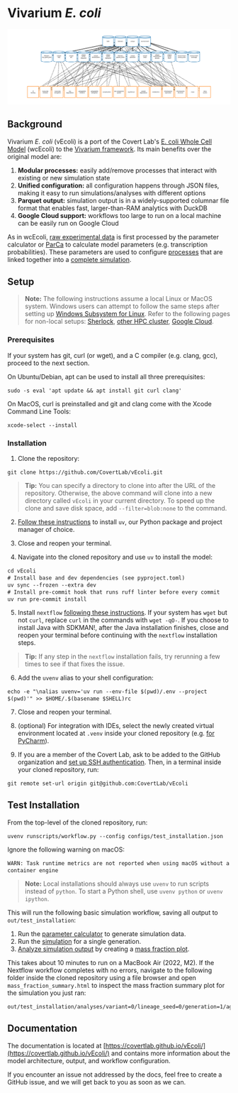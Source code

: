 # Vivarium *E. coli*

![vivarium](doc/_static/ecoli_master_topology.png)

## Background

Vivarium *E. coli* (vEcoli) is a port of the Covert Lab's 
[E. coli Whole Cell Model](https://github.com/CovertLab/wcEcoli) (wcEcoli)
to the [Vivarium framework](https://github.com/vivarium-collective/vivarium-core).
Its main benefits over the original model are:

1. **Modular processes:** easily add/remove processes that interact with
    existing or new simulation state
2. **Unified configuration:** all configuration happens through JSON files,
    making it easy to run simulations/analyses with different options
3. **Parquet output:** simulation output is in a widely-supported columnar
    file format that enables fast, larger-than-RAM analytics with DuckDB
4. **Google Cloud support:** workflows too large to run on a local machine
    can be easily run on Google Cloud

As in wcEcoli, [raw experimental data](reconstruction/ecoli/flat) is first processed
by the parameter calculator or [ParCa](reconstruction/ecoli/fit_sim_data_1.py) to calculate 
model parameters (e.g. transcription probabilities). These parameters are used to configure
[processes](ecoli/processes) that are linked together into a
[complete simulation](ecoli/experiments/ecoli_master_sim.py).

## Setup

> **Note:** The following instructions assume a local Linux or MacOS system. Windows users can
> attempt to follow the same steps after setting up 
> [Windows Subsystem for Linux](https://learn.microsoft.com/en-us/windows/wsl/install). Refer to the following pages for non-local setups:
> [Sherlock](https://covertlab.github.io/vEcoli/hpc.html#sherlock),
> [other HPC cluster](https://covertlab.github.io/vEcoli/hpc.html#other-clusters),
> [Google Cloud](https://covertlab.github.io/vEcoli/gcloud.html).

### Prerequisites

If your system has git, curl (or wget), and a C compiler
(e.g. clang, gcc), proceed to the next section.

On Ubuntu/Debian, apt can be used to install all three prerequisites:

    sudo -s eval 'apt update && apt install git curl clang'

On MacOS, curl is preinstalled and git and clang come with the Xcode Command Line Tools:

    xcode-select --install

### Installation

1. Clone the repository:

```
git clone https://github.com/CovertLab/vEcoli.git
```

> **Tip:** You can specify a directory to clone into after the
> URL of the repository. Otherwise, the above command will clone into
> a new directory called `vEcoli` in your current directory. To speed up
> the clone and save disk space, add `--filter=blob:none` to the command.

2. [Follow these instructions](https://docs.astral.sh/uv/getting-started/installation/)
to install `uv`, our Python package and project manager of choice.
   
3. Close and reopen your terminal.

4. Navigate into the cloned repository and use `uv` to install the model:

```
cd vEcoli
# Install base and dev dependencies (see pyproject.toml)
uv sync --frozen --extra dev
# Install pre-commit hook that runs ruff linter before every commit
uv run pre-commit install
```

5. Install `nextflow` [following these instructions](https://www.nextflow.io/docs/latest/install.html).
If your system has `wget` but not `curl`, replace `curl` in the commands
with `wget -qO-`. If you choose to install Java with SDKMAN!, after
the Java installation finishes, close and reopen your terminal before
continuing with the `nextflow` installation steps.

> **Tip:** If any step in the `nextflow` installation fails,
> try rerunning a few times to see if that fixes the issue.

6. Add the `uvenv` alias to your shell configuration:

```
echo -e "\nalias uvenv='uv run --env-file $(pwd)/.env --project $(pwd)'" >> $HOME/.$(basename $SHELL)rc
```

7. Close and reopen your terminal.

8. (optional) For integration with IDEs, select the newly created virtual environment
located at `.venv` inside your cloned repository (e.g.
[for PyCharm](https://www.jetbrains.com/help/pycharm/uv.html)).

9. If you are a member of the Covert Lab, ask to be added to the GitHub organization
and [set up SSH authentication](https://docs.github.com/en/authentication/connecting-to-github-with-ssh/generating-a-new-ssh-key-and-adding-it-to-the-ssh-agent).
Then, in a terminal inside your cloned repository, run:

```
git remote set-url origin git@github.com:CovertLab/vEcoli
```

## Test Installation

From the top-level of the cloned repository, run:

    uvenv runscripts/workflow.py --config configs/test_installation.json

Ignore the following warning on macOS:

    WARN: Task runtime metrics are not reported when using macOS without a container engine

> **Note:** Local installations should always use `uvenv` to run scripts instead of `python`. To start
> a Python shell, use `uvenv python` or `uvenv ipython`.

This will run the following basic simulation workflow, saving all output to `out/test_installation`:

1. Run the [parameter calculator](runscripts/parca.py) to generate simulation data.
2. Run the [simulation](ecoli/experiments/ecoli_master_sim.py) for a single generation.
3. [Analyze simulation output](runscripts/analysis.py) by creating a
[mass fraction plot](ecoli/analysis/single/mass_fraction_summary.py).

This takes about 10 minutes to run on a MacBook Air (2022, M2). If the Nextflow workflow
completes with no errors, navigate to the following folder inside the cloned repository
using a file browser and open `mass_fraction_summary.html` to inspect the mass fraction
summary plot for the simulation you just ran:

    out/test_installation/analyses/variant=0/lineage_seed=0/generation=1/agent_id=0/plots

## Documentation
The documentation is located at [https://covertlab.github.io/vEcoli/](https://covertlab.github.io/vEcoli/)
and contains more information about the model architecture, output,
and workflow configuration.

If you encounter an issue not addressed by the docs, feel free to create a GitHub issue, and we will
get back to you as soon as we can.
